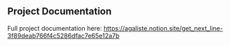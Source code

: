 ## Project Documentation
Full project documentation here: https://agaliste.notion.site/get_next_line-3f89deab766f4c5286dfac7e65e12a7b
